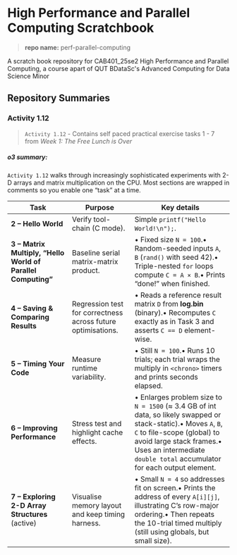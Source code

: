 # High Performance and Parallel Computing Scratchbook

> **repo name:** perf-parallel-computing

A scratch book repository for CAB401_25se2 High Performance and Parallel Computing, a course apart of QUT BDataSc's Advanced Computing for Data Science Minor

## Repository Summaries

### Activity 1.12

> `Activity 1.12` - Contains self paced practical exercise tasks 1 - 7 from *Week 1: The Free Lunch is Over*

##### o3 summary:

`Activity 1.12` walks through increasingly sophisticated experiments with 2-D arrays and matrix multiplication on the CPU. Most sections are wrapped in comments so you enable one “task” at a time.

| Task                                                         | Purpose                                                      | Key details                                                  |
| ------------------------------------------------------------ | ------------------------------------------------------------ | ------------------------------------------------------------ |
| **2 – Hello World**                                          | Verify tool-chain (C mode).                                  | Simple `printf("Hello World!\n");`.                          |
| **3 – Matrix Multiply, “Hello World of Parallel Computing”** | Baseline serial matrix-matrix product.                       | • Fixed size `N = 100`.• Random-seeded inputs `A`, `B` (`rand()` with seed 42).• Triple-nested `for` loops compute `C = A × B`.• Prints “done!” when finished. |
| **4 – Saving & Comparing Results**                           | Regression test for correctness across future optimisations. | • Reads a reference result matrix `D` from **log.bin** (binary).• Recomputes `C` exactly as in Task 3 and asserts `C == D` element-wise. |
| **5 – Timing Your Code**                                     | Measure runtime variability.                                 | • Still `N = 100`.• Runs 10 trials; each trial wraps the multiply in `<chrono>` timers and prints seconds elapsed. |
| **6 – Improving Performance**                                | Stress test and highlight cache effects.                     | • Enlarges problem size to `N = 1500` (≈ 3.4 GB of int data, so likely swapped or stack-static).• Moves `A`, `B`, `C` to file-scope (global) to avoid large stack frames.• Uses an intermediate `double total` accumulator for each output element. |
| **7 – Exploring 2-D Array Structures** (active)              | Visualise memory layout and keep timing harness.             | • Small `N = 4` so addresses fit on screen.• Prints the address of every `A[i][j]`, illustrating C’s row-major ordering.• Then repeats the 10-trial timed multiply (still using globals, but small size). |